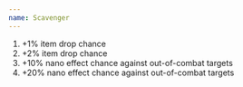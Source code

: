 ```yaml
---
name: Scavenger
---
```


1. +1% item drop chance
2. +2% item drop chance
3. +10% nano effect chance against out-of-combat targets
4. +20% nano effect chance against out-of-combat targets
